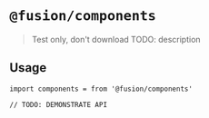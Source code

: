 # `@fusion/components`

> Test only, don't download
> TODO: description

## Usage

```
import components = from '@fusion/components'

// TODO: DEMONSTRATE API
```
